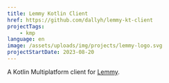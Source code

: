 ```yaml
---
title: Lemmy Kotlin Client
href: https://github.com/dallyh/lemmy-kt-client
projectTags:
    - kmp
language: en
image: /assets/uploads/img/projects/lemmy-logo.svg
projectStartDate: 2023-08-20
---
```


A Kotlin Multiplatform client for [Lemmy](https://join-lemmy.org/).
